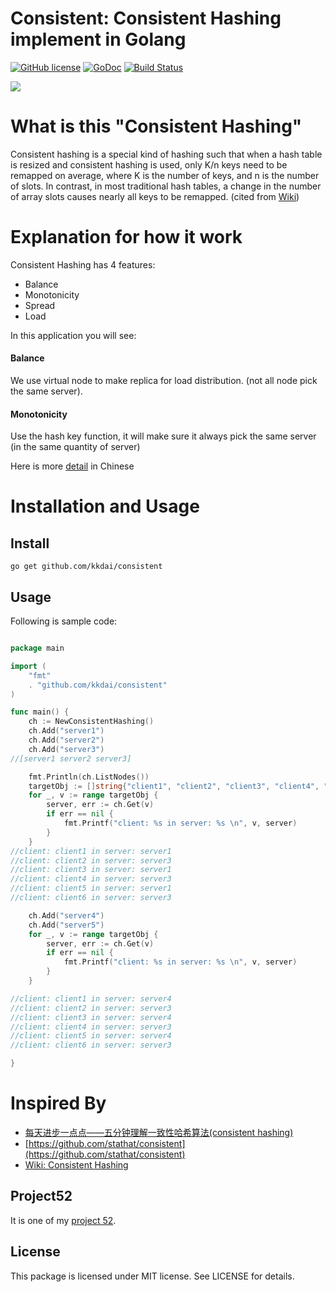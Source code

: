Consistent: Consistent Hashing implement in Golang
==============

[![GitHub license](https://img.shields.io/badge/license-MIT-blue.svg)](https://raw.githubusercontent.com/kkdai/consistent/master/LICENSE)  [![GoDoc](https://godoc.org/github.com/kkdai/consistent?status.svg)](https://godoc.org/github.com/kkdai/consistent)  [![Build Status](https://travis-ci.org/kkdai/consistent.svg?branch=master)](https://travis-ci.org/kkdai/consistent)

![](http://blog.codinglabs.org/uploads/pictures/consistent-hashing/6.png)

What is this "Consistent Hashing"
=============

Consistent hashing is a special kind of hashing such that when a hash table is resized and consistent hashing is used, only K/n keys need to be remapped on average, where K is the number of keys, and n is the number of slots. In contrast, in most traditional hash tables, a change in the number of array slots causes nearly all keys to be remapped. (cited from [Wiki](https://en.wikipedia.org/wiki/Consistent_hashing))

Explanation for how it work
=============

Consistent Hashing has 4 features:

- Balance
- Monotonicity
- Spread
- Load

In this application you will see:

#### Balance

We use virtual node to make replica for load distribution. (not all node pick the same server).

#### Monotonicity

Use the hash key function, it will make sure it always pick the same server (in the same quantity of server)


Here is more [detail](http://blog.csdn.net/cywosp/article/details/23397179) in Chinese
 

Installation and Usage
=============


Install
---------------

    go get github.com/kkdai/consistent


Usage
---------------

Following is sample code:


```go

package main

import (
	"fmt"
    . "github.com/kkdai/consistent"
)

func main() {
	ch := NewConsistentHashing()
	ch.Add("server1")
	ch.Add("server2")
	ch.Add("server3")
//[server1 server2 server3]

	fmt.Println(ch.ListNodes())
	targetObj := []string{"client1", "client2", "client3", "client4", "client5", "client6"}
	for _, v := range targetObj {
		server, err := ch.Get(v)
		if err == nil {
			fmt.Printf("client: %s in server: %s \n", v, server)
		}
	}
//client: client1 in server: server1
//client: client2 in server: server3
//client: client3 in server: server1
//client: client4 in server: server3
//client: client5 in server: server1
//client: client6 in server: server3

	ch.Add("server4")
	ch.Add("server5")
	for _, v := range targetObj {
		server, err := ch.Get(v)
		if err == nil {
			fmt.Printf("client: %s in server: %s \n", v, server)
		}
	}

//client: client1 in server: server4
//client: client2 in server: server3
//client: client3 in server: server4
//client: client4 in server: server3
//client: client5 in server: server4
//client: client6 in server: server3

}
```

Inspired By
=============

- [每天进步一点点——五分钟理解一致性哈希算法(consistent hashing)](http://blog.csdn.net/cywosp/article/details/23397179)
- [https://github.com/stathat/consistent](https://github.com/stathat/consistent)
- [Wiki: Consistent Hashing](https://en.wikipedia.org/wiki/Consistent_hashing)


Project52
---------------

It is one of my [project 52](https://github.com/kkdai/project52).


License
---------------

This package is licensed under MIT license. See LICENSE for details.
